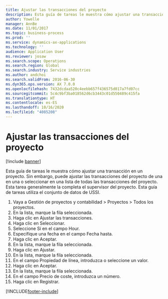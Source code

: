 ```yaml
---
title: Ajustar las transacciones del proyecto
description: Esta guía de tareas le muestra cómo ajustar una transacción en un proyecto.
author: Yowelle
manager: AnnBe
ms.date: 11/01/2017
ms.topic: business-process
ms.prod: ''
ms.service: dynamics-ax-applications
ms.technology: ''
audience: Application User
ms.reviewer: josaw
ms.search.scope: Operations
ms.search.region: Global
ms.search.industry: Service industries
ms.author: andchoi
ms.search.validFrom: 2016-06-30
ms.dyn365.ops.version: AX 7.0.0
ms.openlocfilehash: 7432dcdaa520c4eebb657f436575d017a7fd07cc
ms.sourcegitcommit: 5c4c9bf3ba018562d6cb3443c01d550489c415fa
ms.translationtype: HT
ms.contentlocale: es-ES
ms.lasthandoff: 10/16/2020
ms.locfileid: "4085208"
---
```

# <a name="adjust-project-transactions"></a>Ajustar las transacciones del proyecto

[!include [banner](../../includes/banner.md)]

Esta guía de tareas le muestra cómo ajustar una transacción en un proyecto. Sin embargo, puede ajustar las transacciones del proyecto de una en una o seleccionar en una lista de todas las transacciones del proyecto. Esta tarea generalmente la completa el supervisor del proyecto. Esta guía de tareas utiliza el conjunto de datos de USSI.

1. Vaya a Gestión de proyectos y contabilidad > Proyectos > Todos los proyectos. 
2. En la lista, marque la fila seleccionada. 
3. Haga clic en Ajustar las transacciones. 
4. Haga clic en Seleccionar. 
5. Seleccione Sí en el campo Hour. 
6. Especifique una fecha en el campo Fecha hasta. 
7. Haga clic en Aceptar. 
8. En la lista, marque la fila seleccionada. 
9. Haga clic en Ajustar. 
10. En la lista, marque la fila seleccionada. 
11. En el campo Propiedad de línea, introduzca o seleccione un valor. 
12. Haga clic en Aceptar. 
13. En la lista, marque la fila seleccionada. 
14. En el campo Precio de coste, introduzca un número. 
15. Haga clic en Registrar. 


[!INCLUDE[footer-include](../../includes/footer-banner.md)]